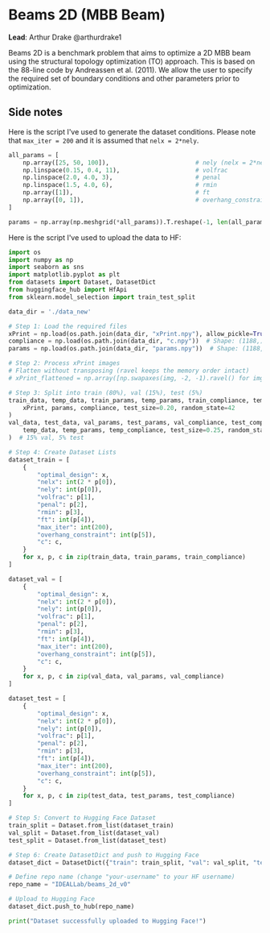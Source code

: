 # Beams 2D (MBB Beam)

**Lead**: Arthur Drake @arthurdrake1

Beams 2D is a benchmark problem that aims to optimize a 2D MBB beam using the structural topology optimization (TO) approach. This is based on the 88-line code by Andreassen et al. (2011). We allow the user to specify the required set of boundary conditions and other parameters prior to optimization.

## Side notes

Here is the script I've used to generate the dataset conditions. Please note that `max_iter = 200` and it is assumed that `nelx = 2*nely`.

```python
all_params = [
    np.array([25, 50, 100]),                        # nely (nelx = 2*nely)
    np.linspace(0.15, 0.4, 11),                     # volfrac
    np.linspace(2.0, 4.0, 3),                       # penal
    np.linspace(1.5, 4.0, 6),                       # rmin
    np.array([1]),                                  # ft
    np.array([0, 1]),                               # overhang_constraint
]

params = np.array(np.meshgrid(*all_params)).T.reshape(-1, len(all_params))

```

Here is the script I've used to upload the data to HF:

```python
import os
import numpy as np
import seaborn as sns
import matplotlib.pyplot as plt
from datasets import Dataset, DatasetDict
from huggingface_hub import HfApi
from sklearn.model_selection import train_test_split

data_dir = './data_new'

# Step 1: Load the required files
xPrint = np.load(os.path.join(data_dir, "xPrint.npy"), allow_pickle=True)  # Shape: (1188, 100, 200)
compliance = np.load(os.path.join(data_dir, "c.npy"))  # Shape: (1188,)
params = np.load(os.path.join(data_dir, "params.npy"))  # Shape: (1188, 6)

# Step 2: Process xPrint images
# Flatten without transposing (ravel keeps the memory order intact)
# xPrint_flattened = np.array([np.swapaxes(img, -2, -1).ravel() for img in xPrint])  # Shape: (1188, 20000)

# Step 3: Split into train (80%), val (15%), test (5%)
train_data, temp_data, train_params, temp_params, train_compliance, temp_compliance = train_test_split(
    xPrint, params, compliance, test_size=0.20, random_state=42
)
val_data, test_data, val_params, test_params, val_compliance, test_compliance = train_test_split(
    temp_data, temp_params, temp_compliance, test_size=0.25, random_state=42
)  # 15% val, 5% test

# Step 4: Create Dataset Lists
dataset_train = [
    {
        "optimal_design": x,
        "nelx": int(2 * p[0]),
        "nely": int(p[0]),
        "volfrac": p[1],
        "penal": p[2],
        "rmin": p[3],
        "ft": int(p[4]),
        "max_iter": int(200),
        "overhang_constraint": int(p[5]),
        "c": c,
    }
    for x, p, c in zip(train_data, train_params, train_compliance)
]

dataset_val = [
    {
        "optimal_design": x,
        "nelx": int(2 * p[0]),
        "nely": int(p[0]),
        "volfrac": p[1],
        "penal": p[2],
        "rmin": p[3],
        "ft": int(p[4]),
        "max_iter": int(200),
        "overhang_constraint": int(p[5]),
        "c": c,
    }
    for x, p, c in zip(val_data, val_params, val_compliance)
]

dataset_test = [
    {
        "optimal_design": x,
        "nelx": int(2 * p[0]),
        "nely": int(p[0]),
        "volfrac": p[1],
        "penal": p[2],
        "rmin": p[3],
        "ft": int(p[4]),
        "max_iter": int(200),
        "overhang_constraint": int(p[5]),
        "c": c,
    }
    for x, p, c in zip(test_data, test_params, test_compliance)
]

# Step 5: Convert to Hugging Face Dataset
train_split = Dataset.from_list(dataset_train)
val_split = Dataset.from_list(dataset_val)
test_split = Dataset.from_list(dataset_test)

# Step 6: Create DatasetDict and push to Hugging Face
dataset_dict = DatasetDict({"train": train_split, "val": val_split, "test": test_split})

# Define repo name (change "your-username" to your HF username)
repo_name = "IDEALLab/beams_2d_v0"

# Upload to Hugging Face
dataset_dict.push_to_hub(repo_name)

print("Dataset successfully uploaded to Hugging Face!")

```
